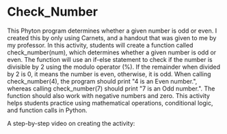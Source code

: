 # Check_Number
This Phyton program determines whether a given number is odd or even. I created this by only using Carnets, and a handout that was given to me by my professor.
In this activity, students will create a function called check_number(num), which determines whether a given number is odd or even. The function will use an if-else statement to check if the number is divisible by 2 using the modulo operator (%). If the remainder when divided by 2 is 0, it means the number is even, otherwise, it is odd. When calling check_number(4), the program should print "4 is an Even number.", whereas calling check_number(7) should print "7 is an Odd number.". The function should also work with negative numbers and zero. This activity helps students practice using mathematical operations, conditional logic, and function calls in Python.

A step-by-step video on creating the activity:

